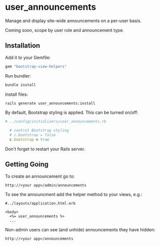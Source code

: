 # user_announcements

Manage and display site-wide announcements on a per-user basis.

Coming soon, scope by user role and announcement type.

## Installation

Add it to your Gemfile:

```ruby
gem "bootstrap-view-helpers"
```

Run bundler:

```sh
bundle install
```

Install files:

```sh
rails generate user_announcements:install
```

By default, Bootstrap styling is applied.  This can be turned on/off:

```ruby
# ../config/initializers/user_announcements.rb

  # control Bootstrap styling
  # c.bootstrap = false
  c.bootstrap = true

```

Don't forget to restart your Rails server.

## Getting Going

To create an announcement go to:

```
http://<your app>/admin/announcements
```

To see the announcment add the helper method to your views, e.g.:

```erb
#../layouts/application.html.erb

<body>
  <%= user_announcements %>
  ...
```

Non-admin users can see (and unhide) announcements they have hidden:

```
http://<your app>/announcements
```
